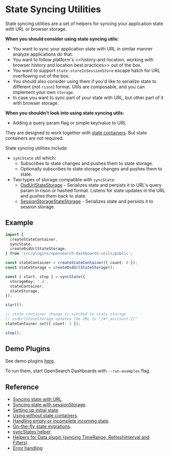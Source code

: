 # State Syncing Utilities

State syncing utilities are a set of helpers for syncing your application state
with URL or browser storage.

**When you should consider using state syncing utils:**

- You want to sync your application state with URL in similar manner analyze applications do that.
- You want to follow platform's <<history-and-location, working with browser history and location best practices>> out of the box.
- You want to support `state:storeInSessionStore` escape hatch for URL overflowing out of the box.
- You should also consider using them if you'd like to serialize state to different (not `rison`) format. Utils are composable, and you can implement your own `storage`.
- In case you want to sync part of your state with URL, but other part of it with browser storage.

**When you shouldn't look into using state syncing utils:**

- Adding a query param flag or simple key/value to URL

They are designed to work together with [state containers](../state-containers). But state containers are not required.

State syncing utilities include:

- `syncState` util which:
  - Subscribes to state changes and pushes them to state storage.
  - Optionally subscribes to state storage changes and pushes them to state.
- Two types of storage compatible with `syncState`:
  - [OsdUrlStateStorage](./storages/osd_url_storage.md) - Serializes state and persists it to URL's query param in rison or hashed format.
    Listens for state updates in the URL and pushes them back to state.
  - [SessionStorageStateStorage](./storages/session_storage.md) - Serializes state and persists it to session storage.

## Example

```ts
import {
  createStateContainer,
  syncState,
  createOsdUrlStateStorage,
} from 'src/plugins/opensearch-dashboards-utils/public';

const stateContainer = createStateContainer({ count: 0 });
const stateStorage = createOsdUrlStateStorage();

const { start, stop } = syncState({
  storageKey: '_a',
  stateContainer,
  stateStorage,
});

start();

// state container change is synched to state storage
// osdUrlStateStorage updates the URL to "/#?_a=(count:2)"
stateContainer.set({ count: 2 });

stop();
```

## Demo Plugins

See demo plugins [here](../../../../../examples/state_containers_examples).

To run them, start OpenSearch Dashboards with `--run-examples` flag.

## Reference

- [Syncing state with URL](./storages/osd_url_storage.md).
- [Syncing state with sessionStorage](./storages/session_storage.md).
- [Setting up initial state](./initial_state.md).
- [Using without state containers](./no_state_containers.md).
- [Handling empty or incomplete incoming state](./empty_or_incomplete_incoming_state.md).
- [On-the-fly state migrations](./on_fly_state_migrations.md).
- [syncStates helper](./sync_states.md).
- [Helpers for Data plugin (syncing TimeRange, RefreshInterval and Filters)](./data_plugin_helpers.md).
- [Error handling](./error_handling.md)

